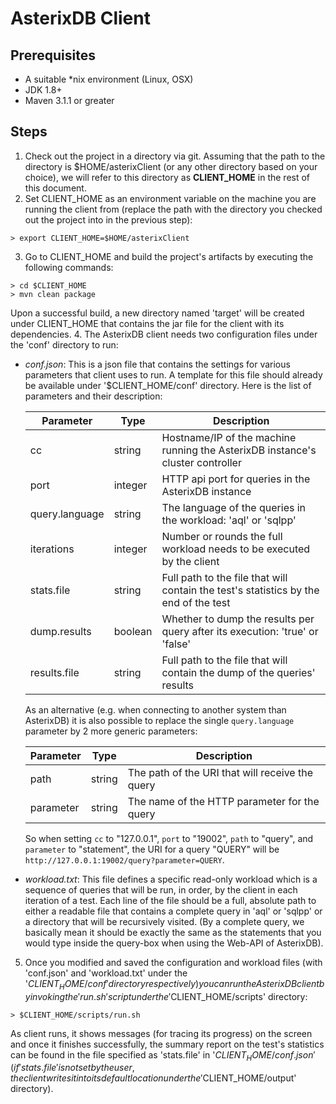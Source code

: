 # AsterixDB Client

## Prerequisites
* A suitable *nix environment (Linux, OSX)
* JDK 1.8+
* Maven 3.1.1 or greater

## Steps
1. Check out the project in a directory via git. Assuming that the path to the directory is $HOME/asterixClient (or any other directory based on your choice), we will refer to this directory as **CLIENT_HOME** in the rest of this document.
2. Set CLIENT_HOME as an environment variable on the machine you are running the client from (replace the path with the directory you checked out the project into in the previous step):

  ```
  > export CLIENT_HOME=$HOME/asterixClient
  ```
3. Go to CLIENT_HOME and build the project's artifacts by executing the following commands:

  ```
  > cd $CLIENT_HOME
  > mvn clean package 
  ```
Upon a successful build, a new directory named 'target' will be created under CLIENT_HOME that contains the jar file for the client with its dependencies.
4. The AsterixDB client needs two configuration files under the 'conf' directory to run:

 * _conf.json_: This is a json file that contains the settings for various parameters that client uses to run. A template for this file should already be available under '$CLIENT_HOME/conf' directory. Here is the list of parameters and their description:
 
     Parameter |Type |Description |
      --- | --- | --- |
      cc |string |Hostname/IP of the machine running the AsterixDB instance's cluster controller  |
      port |integer |HTTP api port for queries in the AsterixDB instance |
      query.language |string |The language of the queries in the workload: 'aql' or 'sqlpp' |
      iterations |integer |Number or rounds the full workload needs to be executed by the client |
      stats.file |string |Full path to the file that will contain the test's statistics by the end of the test |
      dump.results |boolean |Whether to dump the results per query after its execution: 'true' or 'false' |
      results.file |string |Full path to the file that will contain the dump of the queries' results  |

     As an alternative (e.g. when connecting to another system than AsterixDB) it is also possible to replace the
     single `query.language` parameter by 2 more generic parameters:

     Parameter |Type |Description |
      --- | --- | --- |
      path |string |The path of the URI that will receive the query |
      parameter |string |The name of the HTTP parameter for the query |

     So when setting `cc` to "127.0.0.1", `port` to "19002", `path` to "query", and `parameter` to "statement", the URI
    for a query "QUERY" will be `http://127.0.0.1:19002/query?parameter=QUERY`.

 * _workload.txt_: This file defines a specific read-only workload which is a sequence of queries that will be run, in
   order, by the client in each iteration of a test. Each line of the file should be a full, absolute path to either a
   readable file that contains a complete query in 'aql' or 'sqlpp' or a directory that will be recursively visited.
   (By a complete query, we basically mean it should be exactly the same as the statements that you would type inside
   the query-box when using the Web-API of AsterixDB).

5. Once you modified and saved the configuration and workload files (with 'conf.json' and 'workload.txt' under the '$CLIENT_HOME/conf' directory respectively) you can run the AsterixDB client by invoking the 'run.sh' script under the '$CLIENT_HOME/scripts' directory:

  ```
  > $CLIENT_HOME/scripts/run.sh
  ```
As client runs, it shows messages (for tracing its progress) on the screen and once it finishes successfully, the summary report on the test's statistics can be found in the file specified as 'stats.file' in '$CLIENT_HOME/conf.json' (if 'stats.file' is not set by the user, the client writes it into its default location under the '$CLIENT_HOME/output' directory).

